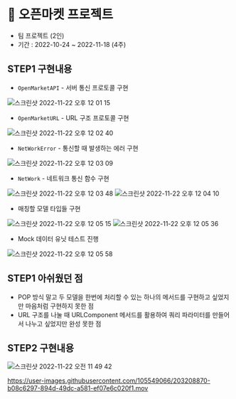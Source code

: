 # 🏪 오픈마켓 프로젝트

- 팀 프로젝트 (2인) 
- 기간 : 2022-10-24 ~ 2022-11-18 (4주)

## STEP1 구현내용

- `OpenMarketAPI` - 서버 통신 프로토콜 구현

![스크린샷 2022-11-22 오후 12 01 15](https://user-images.githubusercontent.com/105549066/203210777-750536d1-05c6-433d-987d-78866d345a5d.png)

- `OpenMarketURL` - URL 구조 프로토콜 구현

![스크린샷 2022-11-22 오후 12 02 40](https://user-images.githubusercontent.com/105549066/203210935-a28d7d02-265a-468a-b741-39b1f1da4a51.png)

- `NetWorkError` - 통신할 때 발생하는 에러 구현

![스크린샷 2022-11-22 오후 12 03 09](https://user-images.githubusercontent.com/105549066/203211006-faa6b728-1e07-4229-8ca6-356692b23190.png)

- `NetWork` - 네트워크 통신 함수 구현

![스크린샷 2022-11-22 오후 12 03 48](https://user-images.githubusercontent.com/105549066/203211082-b8a46fd0-e92c-43bb-b7f9-584584a61f67.png)
![스크린샷 2022-11-22 오후 12 04 10](https://user-images.githubusercontent.com/105549066/203211132-106042a4-43c1-490c-8c09-91d623706724.png)

- 매칭할 모델 타입들 구현

![스크린샷 2022-11-22 오후 12 05 15](https://user-images.githubusercontent.com/105549066/203211268-d9bfa132-887d-4735-b6bf-47727ca2c421.png)
![스크린샷 2022-11-22 오후 12 05 36](https://user-images.githubusercontent.com/105549066/203211300-089fdd5e-d0f3-41ce-9c76-53dbdccd0c65.png)

- Mock 데이터 유닛 테스트 진행

![스크린샷 2022-11-22 오후 12 05 58](https://user-images.githubusercontent.com/105549066/203211346-6a28c9fb-af01-4792-937d-c96b9b71f993.png)

## STEP1 아쉬웠던 점

- POP 방식 말고 두 모델을 한번에 처리할 수 있는 하나의 메서드를 구현하고 싶었지만 마음처럼 구현하지 못한 점
- URL 구조를 나눌 때 URLComponent 메서드를 활용하여 쿼리 파라미터를 만들어서 나누고 싶었지만 완성 못한 점


## STEP2 구현내용 

![스크린샷 2022-11-22 오전 11 49 42](https://user-images.githubusercontent.com/105549066/203209168-e62b4fa3-137f-4e5f-97fd-fe95d1ff9004.png)

https://user-images.githubusercontent.com/105549066/203208870-b08c6297-894d-49dc-a581-ef07e6c020f1.mov



